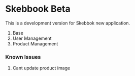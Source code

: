 Skebbook Beta
============================

This is a development version for Skebbok new application.

1. Base
2. User Management
3. Product Management

### Known Issues
1. Cant update product image
